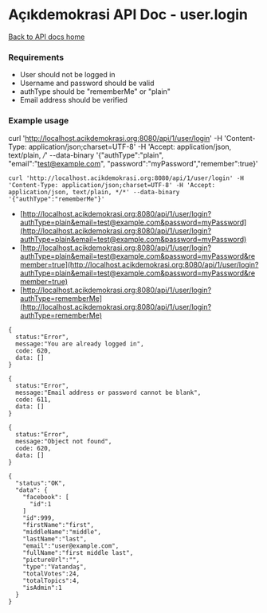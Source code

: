 # Açıkdemokrasi API Doc - user.login

[Back to API docs home](Home)

### Requirements
- User should not be logged in
- Username and password should be valid
- authType should be "rememberMe" or "plain"
- Email address should be verified

### Example usage

curl 'http://localhost.acikdemokrasi.org:8080/api/1/user/login' -H 'Content-Type: application/json;charset=UTF-8' -H 'Accept: application/json, text/plain, */*' --data-binary '{"authType":"plain", "email":"test@example.com", "password":"myPassword","remember":true}'


```
curl 'http://localhost.acikdemokrasi.org:8080/api/1/user/login' -H 'Content-Type: application/json;charset=UTF-8' -H 'Accept: application/json, text/plain, */*' --data-binary '{"authType":"rememberMe"}'
```


- [http://localhost.acikdemokrasi.org:8080/api/1/user/login?authType=plain&email=test@example.com&password=myPassword](http://localhost.acikdemokrasi.org:8080/api/1/user/login?authType=plain&email=test@example.com&password=myPassword)
- [http://localhost.acikdemokrasi.org:8080/api/1/user/login?authType=plain&email=test@example.com&password=myPassword&remember=true](http://localhost.acikdemokrasi.org:8080/api/1/user/login?authType=plain&email=test@example.com&password=myPassword&remember=true)
- [http://localhost.acikdemokrasi.org:8080/api/1/user/login?authType=rememberMe](http://localhost.acikdemokrasi.org:8080/api/1/user/login?authType=rememberMe)

```
{
  status:"Error",
  message:"You are already logged in",
  code: 620,
  data: []
}
```
```
{
  status:"Error",
  message:"Email address or password cannot be blank",
  code: 611,
  data: []
}
```
```
{
  status:"Error",
  message:"Object not found",
  code: 620,
  data: []
}
```
```
{
  "status":"OK",
  "data": {
    "facebook": [
      "id":1
    ]
    "id":999,
    "firstName":"first",
    "middleName":"middle",
    "lastName":"last",
    "email":"user@example.com",
    "fullName":"first middle last",
    "pictureUrl":"",
    "type":"Vatandaş",
    "totalVotes":24,
    "totalTopics":4,
    "isAdmin":1
  }
}
```